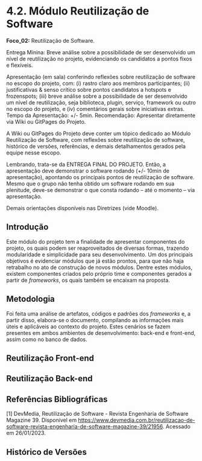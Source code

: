 # 4.2. Módulo Reutilização de Software

**Foco_02:** Reutilização de Software.

Entrega Mínina: Breve análise sobre a possibilidade de ser desenvolvido um nível de reutilização no projeto, evidenciando os candidatos a pontos fixos e flexíveis.

Apresentação (em sala) conferindo reflexões sobre reutilização de software no escopo do projeto, com: (i) rastro claro aos membros participantes; (ii) justificativas & senso crítico sobre pontos candidatos a hotspots e frozenspots; (iii) breve análise sobre a possibilidade de ser desenvolvido um nível de reutilização, seja biblioteca, plugin, serviço, framework ou outro no escopo do projeto, e (iv) comentários gerais sobre iniciativas extras. Tempo da Apresentação: +/- 5min. Recomendação: Apresentar diretamente via Wiki ou GitPages do Projeto.

A Wiki ou GitPages do Projeto deve conter um tópico dedicado ao Módulo Reutilização de Software, com reflexões sobre reutilização de software, histórico de versões, referências, e demais detalhamentos gerados pela equipe nesse escopo.

Lembrando, trata-se da ENTREGA FINAL DO PROJETO. Então, a apresentação deve demonstrar o software rodando (+/- 10min de apresentação), apontando os principais pontos de reutilização de software. Mesmo que o grupo não tenha obtido um software rodando em sua plenitude, deve-se demonstrar o que consta rodando – até o momento – via apresentação.

Demais orientações disponíveis nas Diretrizes (vide Moodle).


## Introdução
Este módulo do projeto tem a finalidade de apresentar componentes do projeto, os quais podem ser reaproveitados de diversas
formas, trazendo modularidade e simplicidade para seu desenvolvimento. Um dos principais objetivos é evidenciar módulos que
já estão prontos, para que não haja retrabalho no ato de construção de novos módulos. Dentre estes módulos, existem componentes
criados pelo próprio time e componentes gerados a partir de *frameworks*, os quais também se encaixam na proposta.

## Metodologia
Foi feita uma análise de artefatos, códigos e padrões dos *frameworks* e, a partir disso, elabora-se o documento, compilando
as informações mais úteis e aplicáveis ao contexto do projeto. Estes cenários se fazem presentes em ambos ambientes de desenvolvimento:
back-end e front-end, assim como no banco de dados.

## Reutilização Front-end
## Reutilização Back-end
## Referências Bibliográficas

[1] DevMedia, Reutilização de Software - Revista Engenharia de Software Magazine 39. Disponível em https://www.devmedia.com.br/reutilizacao-de-software-revista-engenharia-de-software-magazine-39/21956. Acessado em 26/01/2023.
## Histórico de Versões